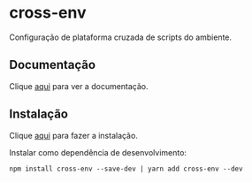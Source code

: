 # cross-env

Configuração de plataforma cruzada de scripts do ambiente.

## Documentação

Clique [aqui](https://github.com/kentcdodds/cross-env) para ver a documentação.

## Instalação

Clique [aqui](https://www.npmjs.com/package/cross-env) para fazer a instalação.

Instalar como dependência de desenvolvimento:

```
npm install cross-env --save-dev | yarn add cross-env --dev
```